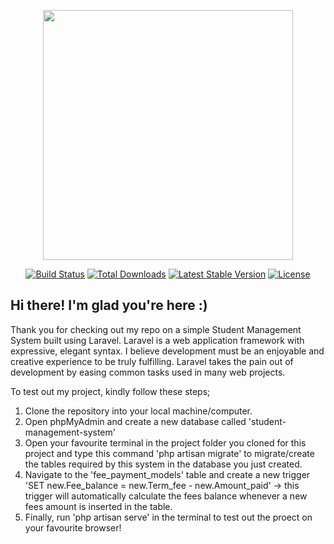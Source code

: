 <p align="center"><a href="https://laravel.com" target="_blank"><img src="https://raw.githubusercontent.com/laravel/art/master/logo-lockup/5%20SVG/2%20CMYK/1%20Full%20Color/laravel-logolockup-cmyk-red.svg" width="400"></a></p>

<p align="center">
<a href="https://travis-ci.org/laravel/framework"><img src="https://travis-ci.org/laravel/framework.svg" alt="Build Status"></a>
<a href="https://packagist.org/packages/laravel/framework"><img src="https://img.shields.io/packagist/dt/laravel/framework" alt="Total Downloads"></a>
<a href="https://packagist.org/packages/laravel/framework"><img src="https://img.shields.io/packagist/v/laravel/framework" alt="Latest Stable Version"></a>
<a href="https://packagist.org/packages/laravel/framework"><img src="https://img.shields.io/packagist/l/laravel/framework" alt="License"></a>
</p>

## Hi there! I'm glad you're here :)

Thank you for checking out my repo on a simple Student Management System built using Laravel. Laravel is a web application framework with expressive, elegant syntax. I believe development must be an enjoyable and creative experience to be truly fulfilling. Laravel takes the pain out of development by easing common tasks used in many web projects.

To test out my project, kindly follow these steps;

1. Clone the repository into your local machine/computer.
2. Open phpMyAdmin and create a new database called 'student-management-system'
3. Open your favourite terminal in the project folder you cloned for this project and type this command 'php artisan migrate' to migrate/create the tables required by this system in the database you just created.
4. Navigate to the 'fee_payment_models' table and create a new trigger 'SET new.Fee_balance = new.Term_fee - new.Amount_paid' -> this trigger will automatically calculate the fees balance whenever a new fees amount is inserted in the table.
5. Finally, run 'php artisan serve' in the terminal to test out the proect on your favourite browser!
